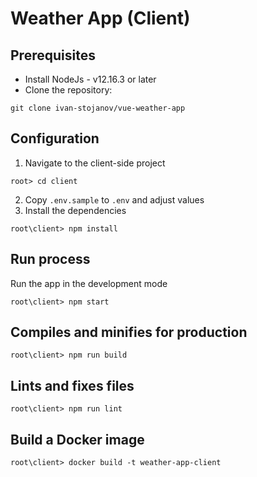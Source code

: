 # Weather App (Client)

## Prerequisites

[//]: # "anything that the developer needs to install and set up before continuing"

- Install NodeJs - v12.16.3 or later
- Clone the repository:
```
git clone ivan-stojanov/vue-weather-app
```
## Configuration

1. Navigate to the client-side project
```
root> cd client
```
2. Copy `.env.sample` to `.env` and adjust values
3. Install the dependencies
```
root\client> npm install
```
## Run process
Run the app in the development mode
```
root\client> npm start
```
## Compiles and minifies for production
```
root\client> npm run build
```
## Lints and fixes files
```
root\client> npm run lint
```
## Build a Docker image
```
root\client> docker build -t weather-app-client
```
